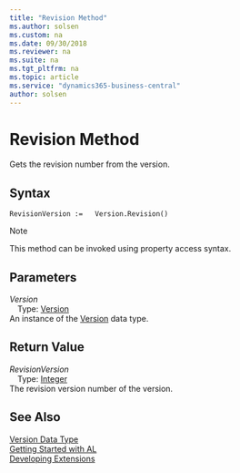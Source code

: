 ```yaml
---
title: "Revision Method"
ms.author: solsen
ms.custom: na
ms.date: 09/30/2018
ms.reviewer: na
ms.suite: na
ms.tgt_pltfrm: na
ms.topic: article
ms.service: "dynamics365-business-central"
author: solsen
---
```

[//]: # (START>DO_NOT_EDIT)
[//]: # (IMPORTANT:Do not edit any of the content between here and the END>DO_NOT_EDIT.)
[//]: # (Any modifications should be made in the .resx files in the ModernDev repo.)
# Revision Method
Gets the revision number from the version.

## Syntax
```
RevisionVersion :=   Version.Revision()
```
> [!NOTE]  
> This method can be invoked using property access syntax.  

## Parameters
*Version*  
&emsp;Type: [Version](version-data-type.md)  
An instance of the [Version](version-data-type.md) data type.  

## Return Value
*RevisionVersion*  
&emsp;Type: [Integer](integer-data-type.md)  
The revision version number of the version.  


[//]: # (IMPORTANT: END>DO_NOT_EDIT)
## See Also
[Version Data Type](version-data-type.md)  
[Getting Started with AL](../devenv-get-started.md)  
[Developing Extensions](../devenv-dev-overview.md)